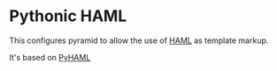 # Pythonic HAML

This configures pyramid to allow the use of [HAML](http://haml-lang.com/) as template markup.

It's based on [PyHAML](http://github.com/mikeboers/PyHAML)

